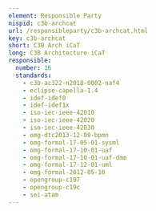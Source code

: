 ```yaml
---
element: Responsible Party
nispid: c3b-archcat
url: /responsibleparty/c3b-archcat.html
key: c3b-archcat
short: C3B Arch iCaT
long: C3B Architecture iCaT
responsible:
  number: 16
  standards:
    - c3b-ac322-n2018-0002-naf4
    - eclipse-capella-1.4
    - idef-idef0
    - idef-idef1x
    - iso-iec-ieee-42010
    - iso-iec-ieee-42020
    - iso-iec-ieee-42030
    - omg-dtc2013-12-09-bpmn
    - omg-formal-17-05-01-sysml
    - omg-formal-17-10-01-uaf
    - omg-formal-17-10-01-uaf-dmm
    - omg-formal-17-12-01-uml
    - omg-formal-2012-05-10
    - opengroup-c197
    - opengroup-c19c
    - sei-atam
---
```

